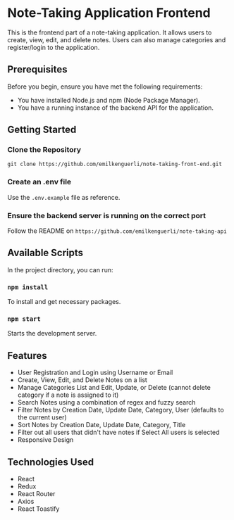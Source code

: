 # Note-Taking Application Frontend

This is the frontend part of a note-taking application. It allows users to create, view, edit, and delete notes. Users can also manage categories and register/login to the application.

## Prerequisites

Before you begin, ensure you have met the following requirements:
- You have installed Node.js and npm (Node Package Manager).
- You have a running instance of the backend API for the application.

## Getting Started

### Clone the Repository

`git clone https://github.com/emilkenguerli/note-taking-front-end.git`

### Create an .env file

Use the `.env.example` file as reference.

### Ensure the backend server is running on the correct port

Follow the README on `https://github.com/emilkenguerli/note-taking-api`

## Available Scripts

In the project directory, you can run:


### `npm install`

To install and get necessary packages.

### `npm start`

Starts the development server.

## Features

- User Registration and Login using Username or Email
- Create, View, Edit, and Delete Notes on a list
- Manage Categories List and Edit, Update, or Delete (cannot delete category if a note is assigned to it)
- Search Notes using a combination of regex and fuzzy search
- Filter Notes by Creation Date, Update Date, Category, User (defaults to the current user)
- Sort Notes by Creation Date, Update Date, Category, Title
- Filter out all users that didn't have notes if Select All users is selected
- Responsive Design

## Technologies Used

- React
- Redux
- React Router
- Axios
- React Toastify
